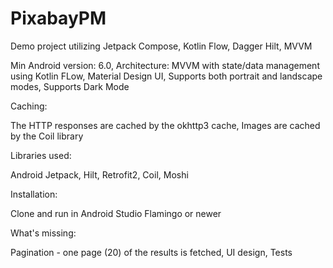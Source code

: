 # PixabayPM
Demo project utilizing Jetpack Compose,  Kotlin Flow,  Dagger Hilt, MVVM 

Min Android version: 6.0, 
Architecture: MVVM with state/data management using Kotlin FLow, 
Material Design UI, 
Supports both portrait and landscape modes, 
Supports Dark Mode

Caching:

The HTTP responses are cached by the okhttp3 cache, 
Images are cached by the Coil library

Libraries used:

Android Jetpack,
Hilt,
Retrofit2,
Coil, 
Moshi

Installation:

Clone and run in Android Studio Flamingo or newer

What's missing:

Pagination - one page (20) of the results is fetched,
UI design,
Tests
